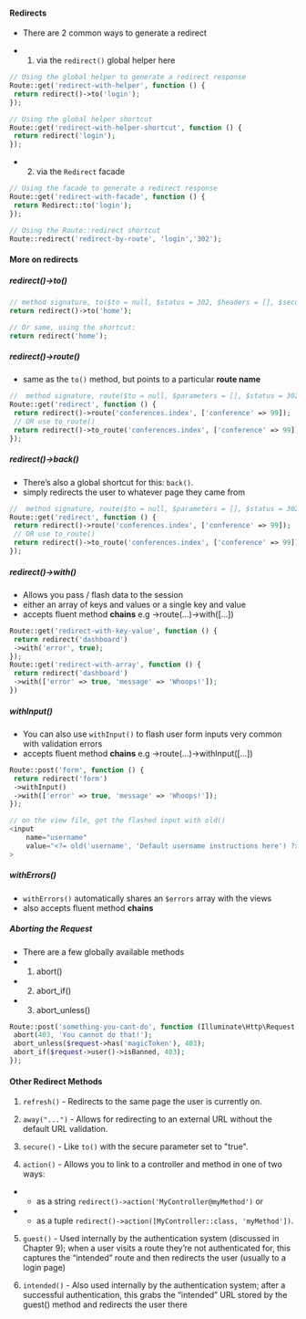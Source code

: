 <!-- @format -->

#### Redirects

- There are 2 common ways to generate a redirect

- 1. via the `redirect()` global helper here

```php
// Using the global helper to generate a redirect response
Route::get('redirect-with-helper', function () {
 return redirect()->to('login');
});

// Using the global helper shortcut
Route::get('redirect-with-helper-shortcut', function () {
 return redirect('login');
});
```

- 2. via the `Redirect` facade

```php
// Using the facade to generate a redirect response
Route::get('redirect-with-facade', function () {
 return Redirect::to('login');
});

// Using the Route::redirect shortcut
Route::redirect('redirect-by-route', 'login','302');
```

#### More on redirects

##### redirect()->to()

```php
// method signature, to($to = null, $status = 302, $headers = [], $secure = null)
return redirect()->to('home');

// Or same, using the shortcut:
return redirect('home');
```

##### redirect()->route()

- same as the `to()` method, but points to a particular **route name**

```php
//  method signature, route($to = null, $parameters = [], $status = 302, $headers = [])
Route::get('redirect', function () {
 return redirect()->route('conferences.index', ['conference' => 99]);
 // OR use to_route()
 return redirect()->to_route('conferences.index', ['conference' => 99]);
});
```

##### redirect()->back()

- There’s also a global shortcut for this: `back()`.
- simply redirects the user to whatever page they came from

```php
//  method signature, route($to = null, $parameters = [], $status = 302, $headers = [])
Route::get('redirect', function () {
 return redirect()->route('conferences.index', ['conference' => 99]);
 // OR use to_route()
 return redirect()->to_route('conferences.index', ['conference' => 99]);
});
```

##### redirect()->with()

- Allows you pass / flash data to the session
- either an array of keys and values or a single key and value
- accepts fluent method **chains** e.g ->route(...)->with([...])

```php
Route::get('redirect-with-key-value', function () {
 return redirect('dashboard')
 ->with('error', true);
});
Route::get('redirect-with-array', function () {
 return redirect('dashboard')
 ->with(['error' => true, 'message' => 'Whoops!']);
})
```

##### withInput()

- You can also use `withInput()` to flash user form inputs very common with validation errors
- accepts fluent method **chains** e.g ->route(...)->withInput([...])

```php
Route::post('form', function () {
 return redirect('form')
 ->withInput()
 ->with(['error' => true, 'message' => 'Whoops!']);
});

// on the view file, get the flashed input with old()
<input
    name="username"
    value="<?= old('username', 'Default username instructions here') ?>"
>
```

##### withErrors()

- `withErrors()` automatically shares an `$errors` array with the views
- also accepts fluent method **chains**

##### Aborting the Request

- There are a few globally available methods
- 1.  abort()
- 2.  abort_if()
- 3.  abort_unless()

```php
Route::post('something-you-cant-do', function (Illuminate\Http\Request $request) {
 abort(403, 'You cannot do that!');
 abort_unless($request->has('magicToken'), 403);
 abort_if($request->user()->isBanned, 403);
});
```

#### Other Redirect Methods

1. `refresh()` - Redirects to the same page the user is currently on.

2. `away("...")` - Allows for redirecting to an external URL without the default URL validation.

3. `secure()` - Like `to()` with the secure parameter set to "true".

4. `action()` - Allows you to link to a controller and method in one of two ways:

- - as a string `redirect()->action('MyController@myMethod')` or
- - as a tuple `redirect()->action([MyController::class, 'myMethod'])`.

5. `guest()` - Used internally by the authentication system (discussed in Chapter 9); when a user visits a route they’re not authenticated for, this captures the “intended” route and then redirects the user (usually to a login page)

6. `intended()` - Also used internally by the authentication system; after a successful authentication, this grabs the “intended” URL stored by the guest() method and redirects the user there
